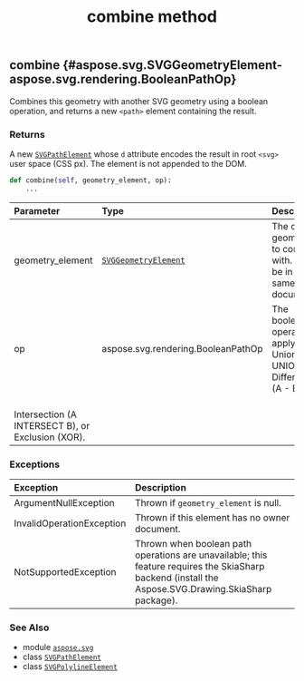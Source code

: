 ﻿---
title: combine method
second_title: Aspose.SVG for Python via .NET API References
description: 
type: docs
weight: 60
url: /python-net/aspose.svg/svgpolylineelement/combine/
is_root: false
---

## combine {#aspose.svg.SVGGeometryElement-aspose.svg.rendering.BooleanPathOp}

Combines this geometry with another SVG geometry using a boolean operation,
and returns a new `<path>` element containing the result.


### Returns 


A new [`SVGPathElement`](/svg/python-net/aspose.svg/svgpathelement) whose `d` attribute encodes the result
in root `<svg>` user space (CSS px). The element is not appended to the DOM.


```python
def combine(self, geometry_element, op):
    ...
```


| Parameter | Type | Description |
| :- | :- | :- |
| geometry_element | [`SVGGeometryElement`](/svg/python-net/aspose.svg/svggeometryelement) | The other geometry to combine with. Must be in the same document. |
| op | aspose.svg.rendering.BooleanPathOp | The boolean operator to apply: Union (A UNION B), Difference (A - B),<br/>Intersection (A INTERSECT B), or Exclusion (XOR). |
### Exceptions
| Exception | Description |
| :- | :- |
| ArgumentNullException | Thrown if `geometry_element` is null. |
| InvalidOperationException | Thrown if this element has no owner document. |
| NotSupportedException | Thrown when boolean path operations are unavailable; this feature requires the SkiaSharp backend (install the Aspose.SVG.Drawing.SkiaSharp package). |





### See Also
* module [`aspose.svg`](../../)
* class [`SVGPathElement`](/svg/python-net/aspose.svg/svgpathelement)
* class [`SVGPolylineElement`](/svg/python-net/aspose.svg/svgpolylineelement)
